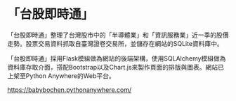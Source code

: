 # 「台股即時通」
 
「台股即時通」整理了台灣股市中的「半導體業」和「資訊服務業」近一季的股價走勢。股票交易資料抓取自臺灣證卷交易所，並儲存在網站的SQLite資料庫中。

「台股即時通」採用Flask模組做為網站的後端架構，使用SQLAlchemy模組做為資料庫存取介面，搭配Bootstrap以及Chart.js來製作頁面的排版與圖表。網站已上架至Python Anywhere的Web平台。

https://babybochen.pythonanywhere.com/
